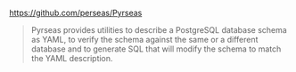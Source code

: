 https://github.com/perseas/Pyrseas

> Pyrseas provides utilities to describe a PostgreSQL database schema as YAML, to verify the schema against the same or a different database and to generate SQL that will modify the schema to match the YAML description.